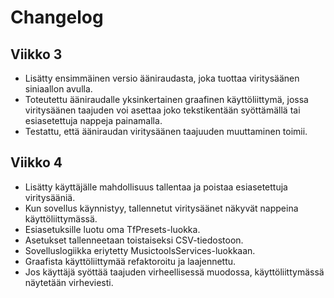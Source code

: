 # Changelog

## Viikko 3

- Lisätty ensimmäinen versio ääniraudasta, joka tuottaa viritysäänen siniaallon avulla.
- Toteutettu ääniraudalle yksinkertainen graafinen käyttöliittymä, jossa viritysäänen taajuden voi asettaa joko tekstikentään syöttämällä tai esiasetettuja nappeja painamalla.
- Testattu, että ääniraudan viritysäänen taajuuden muuttaminen toimii.

## Viikko 4
- Lisätty käyttäjälle mahdollisuus tallentaa ja poistaa esiasetettuja viritysääniä.
- Kun sovellus käynnistyy, tallennetut viritysäänet näkyvät nappeina käyttöliittymässä.
- Esiasetuksille luotu oma TfPresets-luokka. 
- Asetukset tallenneetaan toistaiseksi CSV-tiedostoon.
- Sovelluslogiikka eriytetty MusictoolsServices-luokkaan.
- Graafista käyttöliittymää refaktoroitu ja laajennettu. 
- Jos käyttäjä syöttää taajuden virheellisessä muodossa, käyttöliittymässä näytetään virheviesti. 
